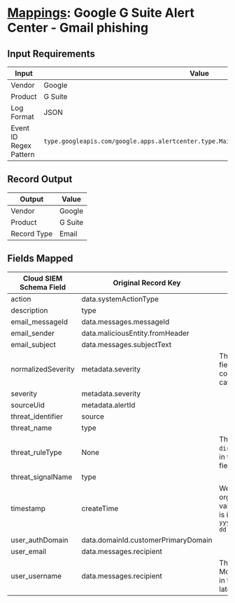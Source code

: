 # [Mappings](README.md): Google G Suite Alert Center - Gmail phishing

## Input Requirements

|Input|Value|
|-----|-----|
|Vendor|Google|
|Product|G Suite|
|Log Format|JSON|
|Event ID Regex Pattern|`type.googleapis.com/google.apps.alertcenter.type.MailPhishing\|alert_center.MailPhishing`|

## Record Output

|Output|Value|
|------|-----|
|Vendor|Google|
|Product|G Suite|
|Record Type|Email|

## Fields Mapped

|Cloud SIEM Schema Field|Original Record Key|Notes|
|-----------------------|-------------------|-----|
|action|data.systemActionType||
|description|type||
|email_messageId|data.messages.messageId||
|email_sender|data.maliciousEntity.fromHeader||
|email_subject|data.messages.subjectText||
|normalizedSeverity|metadata.severity|This is a lookup field. More info to come in the catalog later...|
|severity|metadata.severity||
|sourceUid|metadata.alertId||
|threat_identifier|source||
|threat_name|type||
|threat_ruleType|None|The static text `direct` is populated in this schema field.|
|threat_signalName|type||
|timestamp|createTime|We expect the orginal record value of `createTime` is in the format `yyyy-MM-dd'T'HH:mm:ss.SSSZ`|
|user_authDomain|data.domainId.customerPrimaryDomain||
|user_email|data.messages.recipient||
|user_username|data.messages.recipient|This is a split field. More info to come in the catalog later...|

